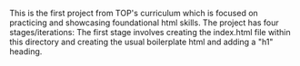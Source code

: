 This is the first project from TOP's curriculum which is focused on practicing and showcasing foundational html skills.
The project has four stages/iterations: The first stage involves creating the index.html file within this directory and creating the usual boilerplate html and adding a "h1" heading.
